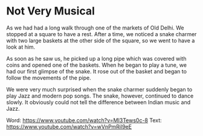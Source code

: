 # Not Very Musical


As we had had a long walk through one of the markets of Old Delhi. We stopped at a square to have a rest. After a time, we noticed a snake charmer with two large baskets at the other side of the square, so we went to have a look at him.

As soon as he saw us, he picked up a long pipe which was covered with coins and opened one of the baskets. When he began to play a tune, we had our first glimpse of the snake. It rose out of the basket and began to follow the movements of the pipe.

We were very much surprised when the snake charmer suddenly began to play Jazz and modern pop songs. The snake, however, continued to dance slowly. It obviously could not tell the difference between Indian music and Jazz.

Word: https://www.youtube.com/watch?v=MI3Tews0c-8
Text: https://www.youtube.com/watch?v=wVnPmRil9eE
